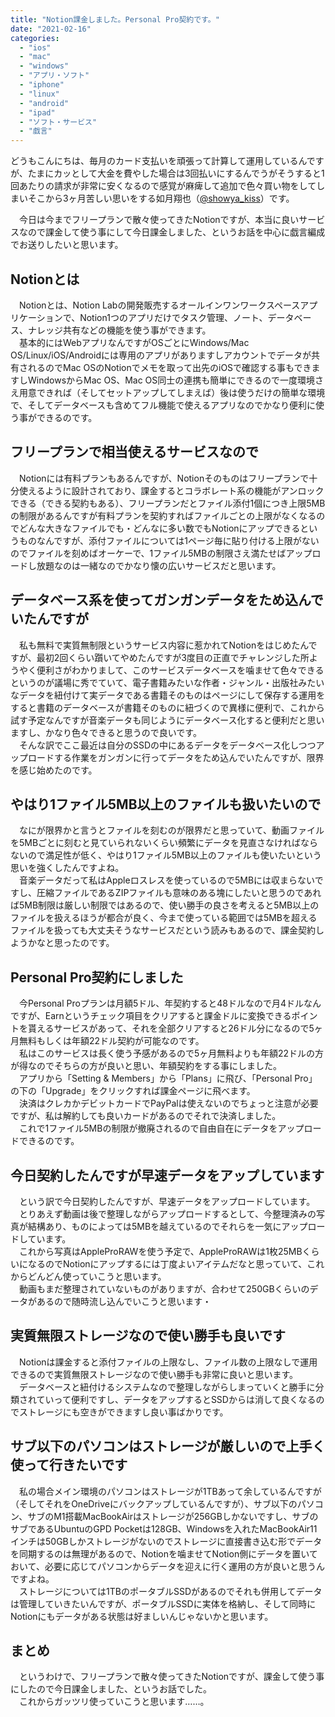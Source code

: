 ```yaml
---
title: "Notion課金しました。Personal Pro契約です。"
date: "2021-02-16"
categories: 
  - "ios"
  - "mac"
  - "windows"
  - "アプリ・ソフト"
  - "iphone"
  - "linux"
  - "android"
  - "ipad"
  - "ソフト・サービス"
  - "戯言"
---
```


どうもこんにちは、毎月のカード支払いを頑張って計算して運用しているんですが、たまにカッとして大金を費やした場合は3回払いにするんでうがそうすると1回あたりの請求が非常に安くなるので感覚が麻痺して追加で色々買い物をしてしまいそこから3ヶ月苦しい思いをする如月翔也（[@showya\_kiss](http://twitter.com/showya_kiss)）です。  
  
　今日は今までフリープランで散々使ってきたNotionですが、本当に良いサービスなので課金して使う事にして今日課金しました、というお話を中心に戯言編成でお送りしたいと思います。  

## Notionとは

　Notionとは、Notion Labの開発販売するオールインワンワークスペースアプリケーションで、Notion1つのアプリだけでタスク管理、ノート、データベース、ナレッジ共有などの機能を使う事ができます。  
　基本的にはWebアプリなんですがOSごとにWindows/Mac OS/Linux/iOS/Androidには専用のアプリがありますしアカウントでデータが共有されるのでMac OSのNotionでメモを取って出先のiOSで確認する事もできますしWindowsからMac OS、Mac OS同士の連携も簡単にできるので一度環境さえ用意できれば（そしてセットアップしてしまえば）後は使うだけの簡単な環境で、そしてデータベースも含めてフル機能で使えるアプリなのでかなり便利に使う事ができるのです。  

## フリープランで相当使えるサービスなので

　Notionには有料プランもあるんですが、Notionそのものはフリープランで十分使えるように設計されており、課金するとコラボレート系の機能がアンロックできる（できる契約もある）、フリープランだとファイル添付1個につき上限5MBの制限があるんですが有料プランを契約すればファイルごとの上限がなくなるのでどんな大きなファイルでも・どんなに多い数でもNotionにアップできるというものなんですが、添付ファイルについては1ページ毎に貼り付ける上限がないのでファイルを刻めばオーケーで、1ファイル5MBの制限さえ満たせばアップロードし放題なのは一緒なのでかなり懐の広いサービスだと思います。  

## データベース系を使ってガンガンデータをため込んでいたんですが

　私も無料で実質無制限というサービス内容に惹かれてNotionをはじめたんですが、最初2回くらい躓いてやめたんですが3度目の正直でチャレンジした所ようやく便利さがわかりまして、このサービスデータベースを噛ませて色々できるというのが議場に秀でていて、電子書籍みたいな作者・ジャンル・出版社みたいなデータを紐付けて実データである書籍そのものはページにして保存する運用をすると書籍のデータベースが書籍そのものに紐づくので異様に便利で、これから試す予定なんですが音楽データも同じようにデータベース化すると便利だと思いますし、かなり色々できると思うので良いです。  
　そんな訳でここ最近は自分のSSDの中にあるデータをデータベース化しつつアップロードする作業をガンガンに行ってデータをため込んでいたんですが、限界を感じ始めたのです。  

## やはり1ファイル5MB以上のファイルも扱いたいので

　なにが限界かと言うとファイルを刻むのが限界だと思っていて、動画ファイルを5MBごとに刻むと見ていられないくらい頻繁にデータを見直さなければならないので満足性が低く、やはり1ファイル5MB以上のファイルも使いたいという思いを強くしたんですよね。  
　音楽データだって私はAppleロスレスを使っているので5MBには収まらないですし、圧縮ファイルであるZIPファイルも意味のある塊にしたいと思うのであれば5MB制限は厳しい制限ではあるので、使い勝手の良さを考えると5MB以上のファイルを扱えるほうが都合が良く、今まで使っている範囲では5MBを超えるファイルを扱っても大丈夫そうなサービスだという読みもあるので、課金契約しようかなと思ったのです。  

## Personal Pro契約にしました

　今Personal Proプランは月額5ドル、年契約すると48ドルなので月4ドルなんですが、Earnというチェック項目をクリアすると課金ドルに変換できるポイントを貰えるサービスがあって、それを全部クリアすると26ドル分になるので5ヶ月無料もしくは年額22ドル契約が可能なのです。  
　私はこのサービスは長く使う予感があるので5ヶ月無料よりも年額22ドルの方が得なのでそちらの方が良いと思い、年額契約をする事にしました。  
　アプリから「Setting & Members」から「Plans」に飛び、「Personal Pro」の下の「Upgrade」をクリックすれば課金ページに飛べます。  
　決済はクレカかデビットカードでPayPalは使えないのでちょっと注意が必要ですが、私は解約しても良いカードがあるのでそれで決済しました。  
　これで1ファイル5MBの制限が撤廃されるので自由自在にデータをアップロードできるのです。  

## 今日契約したんですが早速データをアップしています

　という訳で今日契約したんですが、早速データをアップロードしています。  
　とりあえず動画は後で整理しながらアップロードするとして、今整理済みの写真が結構あり、ものによっては5MBを越えているのでそれらを一気にアップロードしています。  
　これから写真はAppleProRAWを使う予定で、AppleProRAWは1枚25MBくらいになるのでNotionにアップするには丁度よいアイテムだなと思っていて、これからどんどん使っていこうと思います。  
　動画もまだ整理されていないものがありますが、合わせて250GBくらいのデータがあるので随時流し込んでいこうと思います・  

## 実質無限ストレージなので使い勝手も良いです

　Notionは課金すると添付ファイルの上限なし、ファイル数の上限なしで運用できるので実質無限ストレージなので使い勝手も非常に良いと思います。  
　データベースと紐付けるシステムなので整理しながらしまっていくと勝手に分類されていって便利ですし、データをアップするとSSDからは消して良くなるのでストレージにも空きができますし良い事ばかりです。  

## サブ以下のパソコンはストレージが厳しいので上手く使って行きたいです

　私の場合メイン環境のパソコンはストレージが1TBあって余しているんですが（そしてそれをOneDriveにバックアップしているんですが）、サブ以下のパソコン、サブのM1搭載MacBookAirはストレージが256GBしかないですし、サブのサブであるUbuntuのGPD Pocketは128GB、Windowsを入れたMacBookAir11インチは50GBしかストレージがないのでストレージに直接書き込む形でデータを同期するのは無理があるので、Notionを噛ませてNotion側にデータを置いておいて、必要に応じてパソコンからデータを迎えに行く運用の方が良いと思うんですよね。  
　ストレージについては1TBのポータブルSSDがあるのでそれも併用してデータは管理していきたいんですが、ポータブルSSDに実体を格納し、そして同時にNotionにもデータがある状態は好ましいんじゃないかと思います。  

## まとめ

　というわけで、フリープランで散々使ってきたNotionですが、課金して使う事にしたので今日課金しました、というお話でした。  
　これからガッツリ使っていこうと思います……。
